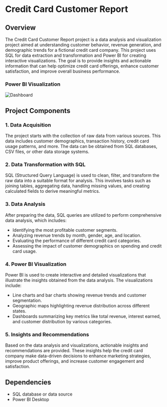 # Credit Card Customer Report

## Overview

The Credit Card Customer Report project is a data analysis and visualization project aimed at understanding customer behavior, revenue generation, and demographic trends for a fictional credit card company. This project uses SQL for data extraction and transformation and Power BI for creating interactive visualizations. The goal is to provide insights and actionable information that can help optimize credit card offerings, enhance customer satisfaction, and improve overall business performance.

### Power BI Visualization
![Dashboard](https://github.com/user-attachments/assets/2b1f657f-d5bf-4468-a6a4-6578379d89d5)

## Project Components

### 1. Data Acquisition

The project starts with the collection of raw data from various sources. This data includes customer demographics, transaction history, credit card usage patterns, and more. The data can be obtained from SQL databases, CSV files, or other data storage systems.

### 2. Data Transformation with SQL

SQL (Structured Query Language) is used to clean, filter, and transform the raw data into a suitable format for analysis. This involves tasks such as joining tables, aggregating data, handling missing values, and creating calculated fields to derive meaningful metrics.

### 3. Data Analysis

After preparing the data, SQL queries are utilized to perform comprehensive data analysis, which includes:

- Identifying the most profitable customer segments.
- Analyzing revenue trends by month, gender, age, and location.
- Evaluating the performance of different credit card categories.
- Assessing the impact of customer demographics on spending and credit card usage.

### 4. Power BI Visualization

Power BI is used to create interactive and detailed visualizations that illustrate the insights obtained from the data analysis. The visualizations include:

- Line charts and bar charts showing revenue trends and customer segmentation.
- Geographic maps highlighting revenue distribution across different states.
- Dashboards summarizing key metrics like total revenue, interest earned, and customer distribution by various categories.


### 5. Insights and Recommendations

Based on the data analysis and visualizations, actionable insights and recommendations are provided. These insights help the credit card company make data-driven decisions to enhance marketing strategies, improve product offerings, and increase customer engagement and satisfaction.

## Dependencies

- SQL database or data source
- Power BI Desktop

